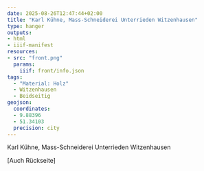 ```yaml
---
date: 2025-08-26T12:47:44+02:00
title: "Karl Kühne, Mass-Schneiderei Unterrieden Witzenhausen"
type: hanger
outputs:
- html
- iiif-manifest
resources:
- src: "front.png"
  params:
    iiif: front/info.json
tags:
  - "Material: Holz"
  - Witzenhausen
  - Beidseitig
geojson:
  coordinates:
  - 9.88396
  - 51.34103
  precision: city
---
```

Karl Kühne, Mass-Schneiderei Unterrieden Witzenhausen

[Auch Rückseite]
